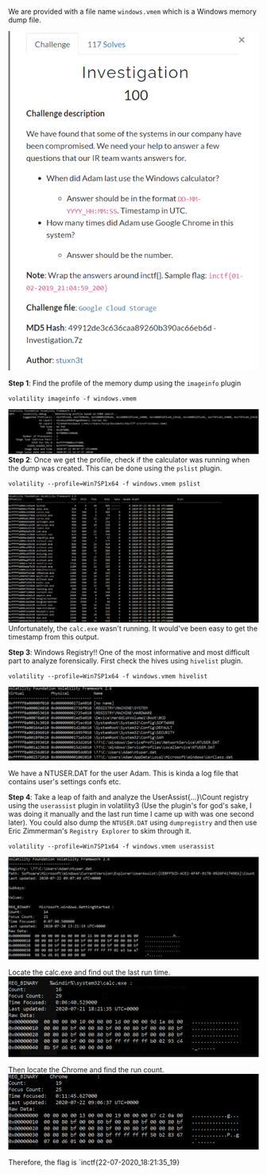 We are provided with a file name `windows.vmem` which is a Windows memory dump file.

![Challenge Description](challenge.png)

**Step 1**: Find the profile of the memory dump using the `imageinfo` plugin
```
volatility imageinfo -f windows.vmem
```
![imageinfo output](imageinfo.png)
**Step 2**: Once we get the profile, check if the calculator was running when the dump was created. This can be done using the `pslist` plugin.
```
volatility --profile=Win7SP1x64 -f windows.vmem pslist
```
![process list](pslist.png)
Unfortunately, the `calc.exe` wasn't running. It would've been easy to get the timestamp from this output.

**Step 3**: Windows Registry!! One of the most informative and most difficult part to analyze forensically. First check the hives using `hivelist` plugin.
```
volatility --profile=Win7SP1x64 -f windows.vmem hivelist
```
![registry hive list](hivelist.png)

We have a NTUSER.DAT for the user Adam. This is kinda a log file that contains user's settings confs etc.

**Step 4**: Take a leap of faith and analyze the UserAssist\{...}\Count registry using the `userassist` plugin in volatility3 (Use the plugin's for god's sake, I was doing it
manually and the last run time I came up with was one second later). You could also dump the `NTUSER.DAT` using `dumpregistry` and then use Eric Zimmerman's `Registry Explorer` 
to skim through it.
```
volatility --profile=Win7SP1x64 -f windows.vmem userassist
```
![userassist count](userassist.png)

Locate the calc.exe and find out the last run time.
![calc.exe values](calc.png)

Then locate the Chrome and find the run count.
![chrome.exe values](chrome.png)

Therefore, the flag is `inctf{22-07-2020_18:21:35_19}

